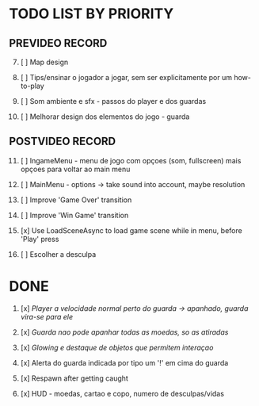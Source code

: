 # TODO LIST BY PRIORITY


## PREVIDEO RECORD

7.  [ ] Map design

8.  [ ] Tips/ensinar o jogador a jogar, sem ser explicitamente por um how-to-play

10. [ ] Som ambiente e sfx  - passos do player e dos guardas

13. [ ] Melhorar design dos elementos do jogo - guarda


## POSTVIDEO RECORD

11. [ ] IngameMenu - menu de jogo com opçoes (som, fullscreen) mais opçoes para voltar ao main menu

12. [ ] MainMenu - options -> take sound into account, maybe resolution

5.  [ ] Improve 'Game Over' transition

6.  [ ] Improve 'Win Game' transition

0.  [x] Use LoadSceneAsync to load game scene while in menu, before 'Play' press

14. [ ] Escolher a desculpa


# DONE

1.  [x] *Player a velocidade normal perto do guarda -> apanhado, guarda vira-se para ele*

2.  [x] *Guarda nao pode apanhar todas as moedas, so as atiradas* 

3.  [x] *Glowing e destaque de objetos que permitem interaçao*

7.  [x] Alerta do guarda indicada por tipo um '!' em cima do guarda

4.  [x] Respawn after getting caught

9.  [x] HUD - moedas, cartao e copo, numero de desculpas/vidas
